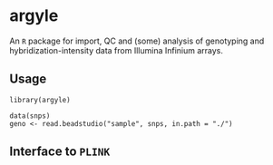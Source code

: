 <!-- README.md is generated from README.Rmd. Please edit that file -->




argyle
======

An `R` package for import, QC and (some) analysis of genotyping and hybridization-intensity data from Illumina Infinium arrays.

Usage
-----

``` {.r}
library(argyle)

data(snps)
geno <- read.beadstudio("sample", snps, in.path = "./")
```

Interface to `PLINK`
--------------------
